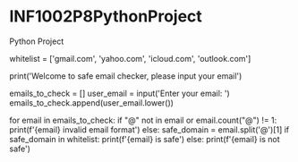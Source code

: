 # INF1002P8PythonProject
Python Project

whitelist = ['gmail.com', 'yahoo.com', 'icloud.com', 'outlook.com']

print('Welcome to safe email checker, please input your email')

emails_to_check = []
user_email = input('Enter your email: ')
emails_to_check.append(user_email.lower())

for email in emails_to_check:
       if "@" not in email or email.count("@") != 1:
            print(f'{email} invalid email format')
       else:
             safe_domain = email.split('@')[1]
             if safe_domain in whitelist:
                print(f'{email} is safe')
             else:
                print(f'{email} is not safe')

